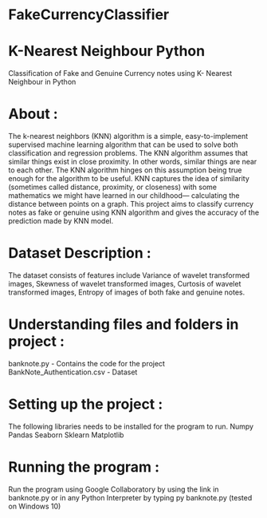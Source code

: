 # FakeCurrencyClassifier
# K-Nearest Neighbour Python
Classification of Fake and Genuine Currency notes using K- Nearest Neighbour in Python

# About :
The k-nearest neighbors (KNN) algorithm is a simple, easy-to-implement supervised machine learning algorithm that can be used to solve both classification and regression problems. The KNN algorithm assumes that similar things exist in close proximity. In other words, similar things are near to each other.
The KNN algorithm hinges on this assumption being true enough for the algorithm to be useful. KNN captures the idea of similarity (sometimes called distance, proximity, or closeness) with some mathematics we might have learned in our childhood— calculating the distance between points on a graph.
This project aims to classify currency notes as fake or genuine using KNN algorithm and gives the accuracy of the prediction made by KNN model.

# Dataset Description :
The dataset consists of  features include Variance of wavelet transformed images, Skewness of wavelet transformed images, Curtosis of wavelet transformed images, Entropy of images of both fake and genuine notes.

# Understanding files and folders in project :
banknote.py - Contains the code for the project
BankNote_Authentication.csv - Dataset

# Setting up the project :
The following libraries needs to be installed for the program to run.
Numpy
Pandas
Seaborn
Sklearn
Matplotlib

# Running the program :
Run the program using Google Collaboratory by using the link in banknote.py or in any Python Interpreter by typing py banknote.py (tested on Windows 10)
